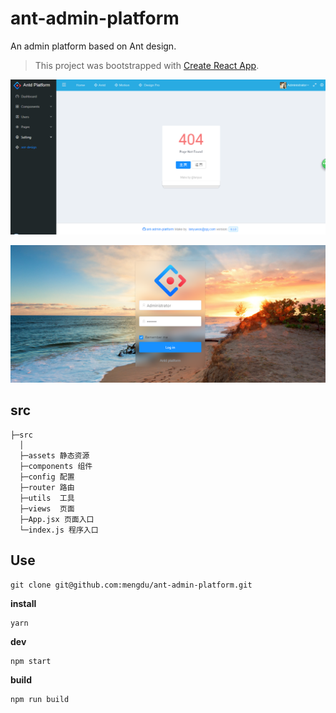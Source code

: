 # ant-admin-platform

An admin platform based on Ant design.

> This project was bootstrapped with [Create React App](https://github.com/facebookincubator/create-react-app).

![截图](20180614222032.png)

![login](20180614222241.png)

## src

```ls
├─src
  │
  ├─assets 静态资源
  ├─components 组件
  ├─config 配置
  ├─router 路由
  ├─utils  工具
  ├─views  页面
  ├─App.jsx 页面入口
  └─index.js 程序入口
```


## Use

```ls
git clone git@github.com:mengdu/ant-admin-platform.git
```

**install**

```ls
yarn
```

**dev**

```ls
npm start
```

**build**

```ls
npm run build
```

